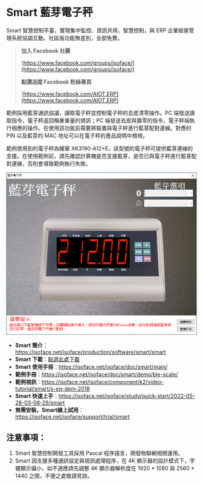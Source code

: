 # Smart 藍芽電子秤

Smart 智慧控制平臺，實現集中監控、資訊共用、智慧控制，與 ERP 企業經營管理系統協調互動。社區版功能無差別，全部免費。

> **加入 Facebook 社團**
>
> [https://www.facebook.com/groups/isoface/](https://www.facebook.com/groups/isoface/)
> 
> **點讚追蹤 Facebook 粉絲專頁**
> 
> [https://www.facebook.com/AIOT.ERP](https://www.facebook.com/AIOT.ERP)

範例採用藍芽通訊協議，讀取電子秤並控制電子秤的去皮清零操作。PC 端發送讀取指令，電子秤返回稱重重量的資訊；PC 端發送去皮與置零的指令，電子秤端執行相應的操作。在使用該功能前需要將裝置與電子秤進行藍芽配對連線。對應的 PIN 以及藍芽的 MAC 地址可以在電子秤的產品說明中檢視。

範例使用到的電子秤為耀華 XK3190-A12+E，該型號的電子秤可提供藍芽連線的支援。在使用範例前，請先確認計算機是否支援藍芽，是否已與電子秤進行藍芽配對連線，否則會導致範例執行失敗。

![](images/20220924171343.png)

* **Smart 簡介**：https://isoface.net/isoface/production/software/smart/smart
* **Smart 下載**：[點選此處下載](https://github.com/isoface-iot/Smart/releases/latest)
* **Smart 使用手冊**：https://isoface.net/isoface/doc/smart/main/
* **範例手冊**：https://isoface.net/isoface/doc/smart/demo/ble-scale/
* **範例視訊**：https://isoface.net/isoface/component/k2/video-tutorial/smart/s-eq-dem-2018
* **Smart 快速上手**：https://isoface.net/isoface/study/quick-start/2022-05-28-03-08-29/smart
* **無需安裝，Smart線上試用**：https://isoface.net/isoface/support/trial/smart

## 注意事項：
1. Smart 智慧控制開發工具採用 Pascal 程序語言，開發物聯網相關運用。
2. Smart 因支援多種通訊協定與視訊處理程序，在 4K 顯示器的設計模式下，字體顯示偏小，如不適應請先調整 4K 顯示器解析度在 1920 * 1080 與 2560 * 1440 之間，不便之處敬請見諒。